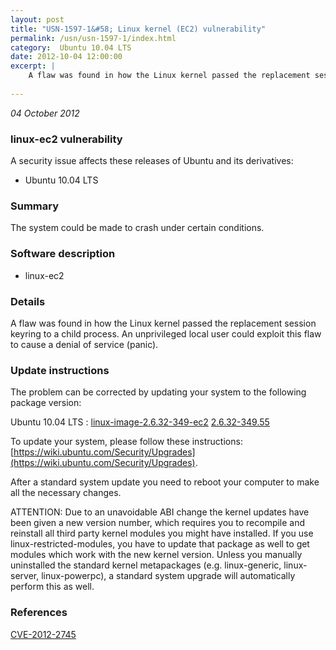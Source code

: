 ```yaml
---
layout: post
title: "USN-1597-1&#58; Linux kernel (EC2) vulnerability"
permalink: /usn/usn-1597-1/index.html
category:  Ubuntu 10.04 LTS
date: 2012-10-04 12:00:00
excerpt: |
    A flaw was found in how the Linux kernel passed the replacement session keyring to a child process. An unprivileged local user could exploit this flaw to cause a denial of service (panic). 
    
--- 
```

 
 

*04 October 2012*

### linux-ec2 vulnerability

A security issue affects these releases of Ubuntu and its derivatives:

* Ubuntu 10.04 LTS

### Summary

The system could be made to crash under certain conditions. 

### Software description

* linux-ec2 

### Details

A flaw was found in how the Linux kernel passed the replacement session keyring to a child process. An unprivileged local user could exploit this flaw to cause a denial of service (panic). 

### Update instructions

The problem can be corrected by updating your system to the following package version:

Ubuntu 10.04 LTS
 : [linux-image-2.6.32-349-ec2](https://launchpad.net/ubuntu/+source/linux-ec2) <span> [2.6.32-349.55](https://launchpad.net/ubuntu/+source/linux-ec2/2.6.32-349.55) </span> 

To update your system, please follow these instructions: [https://wiki.ubuntu.com/Security/Upgrades](https://wiki.ubuntu.com/Security/Upgrades).

After a standard system update you need to reboot your computer to make all the necessary changes.

ATTENTION: Due to an unavoidable ABI change the kernel updates have been given a new version number, which requires you to recompile and reinstall all third party kernel modules you might have installed. If you use linux-restricted-modules, you have to update that package as well to get modules which work with the new kernel version. Unless you manually uninstalled the standard kernel metapackages (e.g. linux-generic, linux-server, linux-powerpc), a standard system upgrade will automatically perform this as well. 

### References

 
 [CVE-2012-2745](http://people.ubuntu.com/~ubuntu-security/cve/CVE-2012-2745)
 

